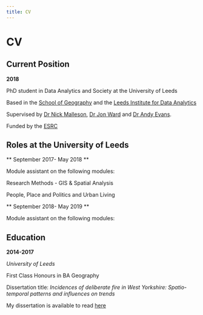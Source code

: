 ```yaml
---
title: CV
---
```


# CV

## Current Position

**2018**

PhD student in Data Analytics and Society at the University of Leeds 

Based in the [School of Geography](https://www.geog.leeds.ac.uk) and the [Leeds Institute for Data Analytics](http://lida.leeds.ac.uk)

Supervised by [Dr Nick Malleson](http://nickmalleson.co.uk), [Dr Jon Ward](http://www1.maths.leeds.ac.uk/~jaward/) and [Dr Andy Evans](http://www.geog.leeds.ac.uk/people/a.evans/). 


Funded by the [ESRC](http://www.esrc.ac.uk)

## Roles at the University of Leeds

** September 2017- May 2018 **

Module assistant on the following modules:

Research Methods - GIS & Spatial Analysis

People, Place and Politics and Urban Living 

** September 2018- May 2019 **

Module assistant on the following modules:

## Education

**2014-2017**

*University of Leeds*

First Class Honours in BA Geography 

Dissertation title: *Incidences of deliberate fire in West Yorkshire: Spatio-temporal patterns and influences on trends* 

My dissertation is available to read [here](https://github.com/annabelelizabethwhipp/Undergraduate-Dissertation)



